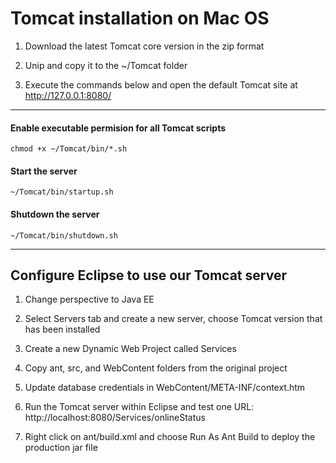 # Tomcat installation on Mac OS

1. Download the latest Tomcat core version in the zip format

2. Unip and copy it to the ~/Tomcat folder

3. Execute the commands below and open the default Tomcat site at http://127.0.0.1:8080/

---

#### Enable executable permision for all Tomcat scripts

``` console
chmod +x ~/Tomcat/bin/*.sh
```

#### Start the server

``` console
~/Tomcat/bin/startup.sh
```

#### Shutdown the server

``` console
~/Tomcat/bin/shutdown.sh
```

---

## Configure Eclipse to use our Tomcat server

1. Change perspective to Java EE

2. Select Servers tab and create a new server, choose Tomcat version that has been installed

3. Create a new Dynamic Web Project called Services

4. Copy ant, src, and WebContent folders from the original project

5. Update database credentials in WebContent/META-INF/context.htm

6. Run the Tomcat server within Eclipse and test one URL: http://localhost:8080/Services/onlineStatus

7. Right click on ant/build.xml and choose Run As Ant Build to deploy the production jar file
